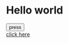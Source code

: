 <html>
    <head><title>ouououou</title></head>
    <body>
    <h1>Hello world</h1>
    <button>press</button><br>
        <a href="https://www.youtube.com/">click here </a>
</body>
</html>
